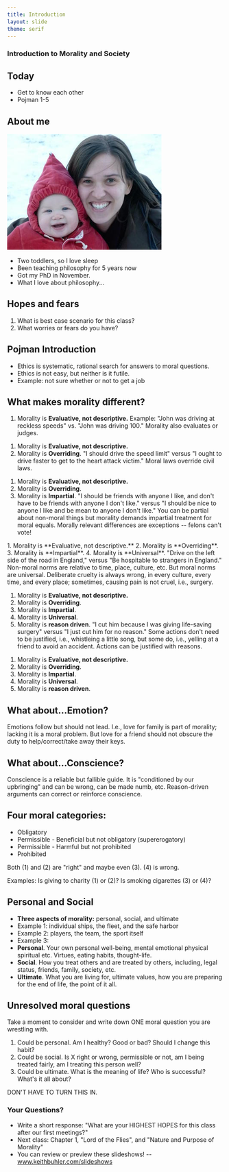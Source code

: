 ```yaml
---
title: Introduction
layout: slide
theme: serif
---
```


<section><!--Friday begin-->
<section data-background="http://img.scout.com/sites/default/files/2016/03/07/Fleet_5_nations.jpg" data-markdown><!--Intro slide begin-->

# Introduction to Morality and Society

</section> <!--Intro slide end-->
<section data-markdown> 

## Today

* Get to know each other
* Pojman 1-5

</section><section data-markdown>

## About me

![Josiah in the snow](/images/josiah-snow.jpg)

- Two toddlers, so I love sleep
- Been teaching philosophy for 5 years now
- Got my PhD in November.
- What I love about philosophy...

</section><section data-markdown>

## Hopes and fears

1. What is best case scenario for this class? 
2. What worries or fears do you have? 

</section><section data-markdown>

## Pojman Introduction

- Ethics is systematic, rational search for answers to moral questions. 
- Ethics is not easy, but neither is it futile. 
- Example: not sure whether or not to get a job

</section><section data-markdown>

## What makes morality different?

1. Morality is **Evaluative, not descriptive.** Example: "John was driving at reckless speeds" vs. "John was driving 100." Morality also evaluates or judges.
 
</section><section data-markdown>

1. Morality is **Evaluative, not descriptive.**
2. Morality is **Overriding**. "I should drive the speed limit" versus "I ought to drive faster to get to the heart attack victim." Moral laws override civil laws.

</section><section data-markdown>

1. Morality is **Evaluative, not descriptive.**
2. Morality is **Overriding**. 
3. Morality is **Impartial**. "I should be friends with anyone I like, and don't have to be friends with anyone I don't like." versus "I should be nice to anyone I like and be mean to anyone I don't like." You can be partial about non-moral things but morality demands impartial treatment for moral equals. Morally relevant differences are exceptions -- felons can't vote!
 
</section><section data-markdown>
1. Morality is **Evaluative, not descriptive.**
2. Morality is **Overriding**. 
3. Morality is **Impartial**. 
4. Morality is **Universal**. "Drive on the left side of the road in England," versus "Be hospitable to strangers in England." Non-moral norms are relative to time, place, culture, etc. But moral norms are universal.  Deliberate cruelty is always wrong, in every culture, every time, and every place; sometimes, causing pain is not cruel, i.e., surgery.
 
</section><section data-markdown>

1. Morality is **Evaluative, not descriptive.**
2. Morality is **Overriding**. 
3. Morality is **Impartial**. 
4. Morality is **Universal**. 
5. Morality is **reason driven**. "I cut him because I was giving life-saving surgery" versus "I just cut him for no reason." Some actions don't need to be justified, i.e., whistleing a little song, but some do, i.e., yelling at a friend to avoid an accident. Actions can be justified with reasons. 

</section><section data-markdown>

1. Morality is **Evaluative, not descriptive.**
2. Morality is **Overriding**. 
3. Morality is **Impartial**. 
4. Morality is **Universal**. 
5. Morality is **reason driven**.


</section><section data-markdown>

## What about...Emotion? 
 
Emotions follow but should not lead. I.e., love for family is part of morality; lacking it is a moral problem. But love for a friend should not obscure the duty to help/correct/take away their keys. 

</section><section data-markdown>

## What about...Conscience? 
 
Conscience is a reliable but fallible guide. It is "conditioned by our upbringing" and can be wrong, can be made numb, etc. Reason-driven arguments can correct or reinforce conscience.

</section><section data-markdown>

## Four moral categories: 

- Obligatory  
- Permissible - Beneficial but not obligatory (supererogatory)  
- Permissible - Harmful but not prohibited   
- Prohibited  

Both (1) and (2) are "right" and maybe even (3). (4) is wrong. 

Examples: Is giving to charity (1) or (2)? Is smoking cigarettes (3) or (4)? 

</section><section data-markdown>

## Personal and Social

- **Three aspects of morality:** personal, social, and ultimate
- Example 1: individual ships, the fleet, and the safe harbor
- Example 2: players, the team, the sport itself
- Example 3: 
- **Personal**. Your own personal well-being, mental emotional physical spiritual etc. Virtues, eating habits, thought-life.
- **Social**.  How you treat others and are treated by others, including, legal status, friends, family, society, etc.
- **Ultimate**. What you are living for, ultimate values, how you are preparing for the end of life, the point of it all. 

</section><section data-markdown>

## Unresolved moral questions

Take a moment to consider and write down ONE moral question you are wrestling with.

1. Could be personal. Am I healthy? Good or bad? Should I change this habit?
2. Could be social. Is X right or wrong, permissible or not, am I being treated fairly, am I treating this person well? 
3. Could be ultimate. What is the meaning of life? Who is successful? What's it all about? 

DON'T HAVE TO TURN THIS IN.

</section><section data-markdown>

### Your Questions?

* Write a short response: "What are your HIGHEST HOPES for this class after our first meetings?"
* Next class: Chapter 1, "Lord of the Flies", and "Nature and Purpose of Morality"
* You can review or preview these slideshows! -- www.keithbuhler.com/slideshows


</section>
</section><!--Friday end-->

